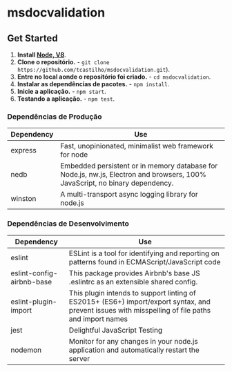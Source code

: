 # msdocvalidation

## Get Started
1. **Install [Node, V8](https://nodejs.org)**.
2. **Clone o repositório.** - `git clone https://github.com/tcastilho/msdocvalidation.git`).
3. **Entre no local aonde o repositório foi criado.** - `cd msdocvalidation`.
4. **Instalar as dependências de pacotes.** - `npm install`.
5. **Inicie a aplicação.** - `npm start`.
6. **Testando a aplicação.** - `npm test`.

### Dependências de Produção
| **Dependency** | **Use** |
|----------|-------|
|express|Fast, unopinionated, minimalist web framework for node|
|nedb|Embedded persistent or in memory database for Node.js, nw.js, Electron and browsers, 100% JavaScript, no binary dependency.|
|winston|A multi-transport async logging library for node.js|

### Dependências de Desenvolvimento
| **Dependency** | **Use** |
|----------|-------|
|eslint|ESLint is a tool for identifying and reporting on patterns found in ECMAScript/JavaScript code|
|eslint-config-airbnb-base|This package provides Airbnb's base JS .eslintrc as an extensible shared config.|
|eslint-plugin-import|This plugin intends to support linting of ES2015+ (ES6+) import/export syntax, and prevent issues with misspelling of file paths and import names|
|jest|Delightful JavaScript Testing|
|nodemon|Monitor for any changes in your node.js application and automatically restart the server|